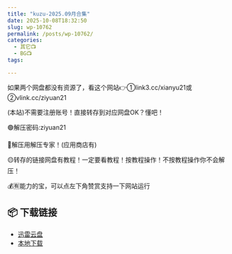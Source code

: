 ```yaml
---
title: "kuzu-2025.09月合集"
date: 2025-10-08T18:32:50
slug: wp-10762
permalink: /posts/wp-10762/
categories:
  - 其它📺
  - BG📺
tags:

---
```


如果两个网盘都没有资源了，看这个网站👉①link3.cc/xianyu21或②vlink.cc/ziyuan21

(本站)不需要注册账号！直接转存到对应网盘OK？懂吧！

🟢解压密码:ziyuan21

🔵解压用解压专家！(应用商店有)

🟡转存的链接网盘有教程！一定要看教程！按教程操作！不按教程操作你不会解压！

💰🈶能力的宝，可以点左下角赞赏支持一下网站运行

## 📦 下载链接
- [迅雷云盘](https://blziyuan21.com/pay-download/10762?key=07baf2be73&down_id=0)
- [本地下载](https://blziyuan21.com/pay-download/10762?key=07baf2be73&down_id=1)

